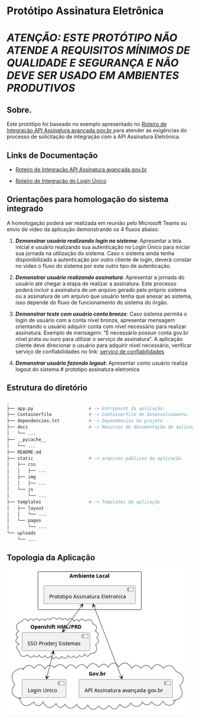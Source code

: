 # Protótipo Assinatura Eletrônica

# ***ATENÇÃO: ESTE PROTÓTIPO NÃO ATENDE A REQUISITOS MÍNIMOS DE QUALIDADE E SEGURANÇA E NÃO DEVE SER USADO EM AMBIENTES PRODUTIVOS***

## Sobre.

Este protótipo foi baseado no exemplo apresentado no [ Roteiro de Integracão API Assinatura avançada gov.br ](https://manual-integracao-assinatura-eletronica.servicos.gov.br/pt-br/latest/iniciarintegracao.html#solicitacao-de-acesso)
para atender as exigências do processo de solicitação de integração com a API Assinatura Eletrônica.

## Links de Documentação

- [ Roteiro de Integracão API Assinatura avançada gov.br ](https://manual-integracao-assinatura-eletronica.servicos.gov.br/pt-br/latest/index.html)

- [ Roteiro de Integração do Login Único  ](https://acesso.gov.br/roteiro-tecnico/index.html)

## Orientações para homologação do sistema integrado

A homologação poderá ser realizada em reunião pelo Microsoft Teams ou envio de vídeo da aplicação demonstrando os 4 fluxos abaixo:

1. ***Demonstrar usuário realizando login no sistema***: Apresentar a tela inicial e usuário realizando sua autenticação no Login Único para iniciar sua jornada na utilização do sistema. Caso o sistema ainda tenha disponibilizado a autenticação por outro cliente de login, deverá constar no video o fluxo do sistema por este outro tipo de autenticação.

2. ***Demonstrar usuário realizando assinatura***: Apresentar a jornada do usuário até chegar à etapa de realizar a assinatura. Este processo poderá incluir a assinatura de um arquivo gerado pelo próprio sistema ou a assinatura de um arquivo que usuário tenha que anexar ao sistema, isso depende do fluxo de funcionamento do sistema do órgão.

3. ***Demonstrar teste com usuário conta bronze***: Caso sistema permita o login de usuário com a conta nível bronze, apresentar mensagem orientando o usuário adquirir conta com nível necessário para realizar assinatura. Exemplo de mensagem: “É necessário possuir conta gov.br nível prata ou ouro para utilizar o serviço de assinatura”. A aplicação cliente deve direcionar o usuário para adquirir nível necessário, verificar serviço de confiabilidades no link: [serviço de confiabilidades](https://acesso.gov.br/roteiro-tecnico/iniciarintegracao.html#acesso-ao-servico-de-catalogo-de-confiabilidades-selos)

4. ***Demonstrar usuário fazendo logout***: Apresentar como usuário realiza logout do sistema.# prototipo assinatura eletronica

## Estrutura do diretório

```bash
.
├── app.py                     # -> Entrypoint da aplicação.
├── Containerfile              # -> Containerfile de Desenvolvimento.
├── dependencies.txt           # -> Dependencias do projeto
├── docs                       # -> Recursos de documentação da aplicação.
│   └── ...
├── __pycache__
│   └── ...
├── README.md
├── static                     # -> arquivos públicos da aplicação.
│   ├── css
│   │   ├── ...
│   ├── img
│   │   ├── ...
│   └── js
│       └── ...
├── templates                  # -> Templates da aplicação
│   ├── layout
│   │   └── ...
│   └── pages
│       └── ...
└── uploads
    └── ...
```

## Topologia da Aplicação

![prototipo-assinatura-eletronica](./docs/prototipo-assinatura-eletronica.png)